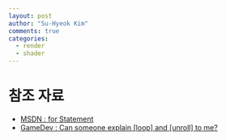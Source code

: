 ```yaml
---
layout: post
author: "Su-Hyeok Kim"
comments: true
categories:
  - render
  - shader
---
```




# 참조 자료

 - [MSDN : for Statement](https://msdn.microsoft.com/ko-kr/library/windows/desktop/bb509602.aspx)
 - [GameDev : Can someone explain \[loop\] and \[unroll\] to me?](https://www.gamedev.net/forums/topic/649408-can-someone-explain-loop-and-unroll-to-me/)

